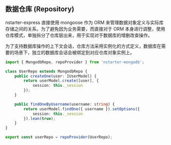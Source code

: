 ## 数据仓库 (Repository)

nstarter-express 直接使用 mongoose 作为 ORM 来管理数据对象定义与实际库存储之间的关系。为了避免因为业务需要，而直接对于 ORM 本身进行调整，使用仓库模式，单独拆分了仓库层出来，用于实现对于数据库的增删改查操作。

为了支持数据库操作的上下文会话，仓库方法采用实例化的方式定义，数据库在需要的场景下，独立的数据库会话会被绑定到对应仓库对象实例上。

```typescript
import { MongodbRepo, repoProvider } from 'nstarter-mongodb';

class UserRepo extends MongodbRepo {
    public createOne(user: IUserModel) {
        return userModel.create([user], {
            session: this._session
        });
    }

    public findOneByUsername(username: string) {
        return userModel.findOne({ username }).setOptions({
            session: this._session
        }).lean(true);
    }
}

export const userRepo = repoProvider(UserRepo);
```
